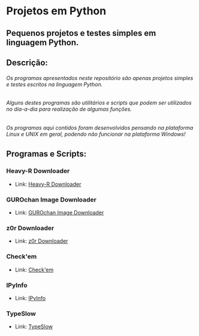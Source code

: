 # Projetos em Python
## Pequenos projetos e testes simples em linguagem Python.

## Descrição:

###### Os programas apresentados neste repositório são apenas projetos simples e testes escritos na linguagem Python.
###### Alguns destes programas são utilitários e scripts que podem ser utilizados no dia-a-dia para realização de algumas funções.
###### Os programas aqui contidos foram desenvolvidos pensando na plataforma Linux e UNIX em geral, podendo não funcionar na plataforma Windows!

## Programas e Scripts:

### Heavy-R Downloader
 - Link: [Heavy-R Downloader](https://github.com/Wolfterro/Projetos-em-Python/tree/master/Heavy-R%20Downloader)

### GUROchan Image Downloader
 - Link: [GUROchan Image Downloader](https://github.com/Wolfterro/Projetos-em-Python/tree/master/GUROchan%20Image%20Downloader)

### z0r Downloader
 - Link: [z0r Downloader](https://github.com/Wolfterro/Projetos-em-Python/tree/master/z0r%20Downloader)

### Check'em
 - Link: [Check'em](https://github.com/Wolfterro/Projetos-em-Python/tree/master/Checkem)

### IPyInfo
 - Link: [IPyInfo](https://github.com/Wolfterro/Projetos-em-Python/tree/master/IPyInfo)

### TypeSlow
 - Link: [TypeSlow](https://github.com/Wolfterro/Projetos-em-Python/tree/master/TypeSlow)
